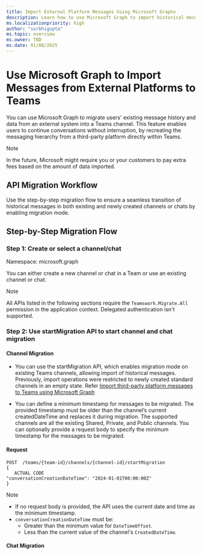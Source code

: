 ```yaml
---
title: Import External Platform Messages Using Microsoft Graphs
description: Learn how to use Microsoft Graph to import historical messages and data from all third-party platforms to Teams.
ms.localizationpriority: high
author: "surbhigupta"
ms.topic: overview
ms.owner: TBD
ms.date: 01/08/2025
---
```


# Use Microsoft Graph to Import Messages from External Platforms to Teams

You can use Microsoft Graph to migrate users' existing message history and data from an external system into a Teams channel. This feature enables users to continue conversations without interruption, by recreating the messaging hierarchy from a third-party platform directly within Teams.

> [!NOTE]
> In the future, Microsoft might require you or your customers to pay extra fees based on the amount of data imported.

## API Migration Workflow

Use the step-by-step migration flow to ensure a seamless transition of historical messages in both existing and newly created channels or chats by enabling migration mode.

## Step-by-Step Migration Flow

### Step 1: Create or select a channel/chat

Namespace: microsoft.graph

You can either create a new channel or chat in a Team or use an existing channel or chat.

> [!NOTE]
> All APIs listed in the following sections require the `Teamswork.Migrate.All` permission in the application context. Delegated authentication isn't supported.

### Step 2: Use startMigration API to start channel and chat migration

#### Channel Migration

* You can use the startMigration API, which enables migration mode on existing Teams channels, allowing import of historical messages. Previously, import operations were restricted to newly created standard channels in an empty state. Refer [Import third-party platform messages to Teams using Microsoft Graph](import-external-messages-to-teams.md)

* You can define a minimum timestamp for messages to be migrated. The provided timestamp must be older than the channel’s current createdDateTime and replaces it during migration. The supported channels are all the existing Shared, Private, and Public channels. You can optionally provide a request body to specify the minimum timestamp for the messages to be migrated.

#### Request

```http
POST  /teams/{team-id}/channels/{channel-id}/startMigration
{
   ACTUAL CODE
"conversationCreationDateTime": "2024-01-01T00:00:00Z"
}
```

> [!NOTE]
>
> * If no request body is provided, the API uses the current date and time as the minimum timestamp.
> * `conversationCreationDateTime` must be:
>   * Greater than the minimum value for `DateTimeOffset`.
>   * Less than the current value of the channel's `CreatedDateTime`.

#### Chat Migration

